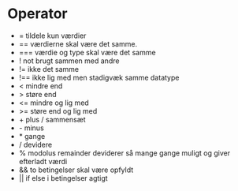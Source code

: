 

# **Operator**


* =      tildele kun værdier 
* ==  værdierne skal være det samme.
* === værdie og type skal være det samme
* ! not brugt sammen med andre
* != ikke det samme
* !== ikke lig med men stadigvæk samme datatype
* < mindre end
* \> støre end
* <= mindre og lig med
* \>= støre end og lig med
* \+ plus / sammensæt
* \- minus
* \* gange
* / devidere
* % modolus remainder deviderer så mange gange muligt og giver efterladt værdi
* && to betingelser skal være opfyldt
* || if else i betingelser agtigt
